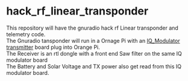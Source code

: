 # hack_rf_linear_transponder
This repository will have the gnuradio hack rf Linear transponder and telemetry code.<br>
The Gnuradio tansponder will run in a Ornage Pi with an <a href=https://github.com/antonjan/IQ_Modulator>IQ_Modulator transmitter</a> board plug into Orange Pi.<br>
The Receiver is an rtl dongle with a front end Saw filter on the same IQ modulator board<br>
The Battery and Solar Voltage and TX power also get read from this IQ modulator board.<br>

